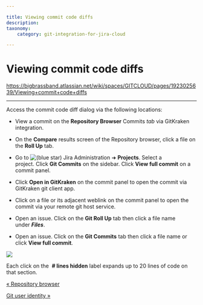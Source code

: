 ```yaml
---

title: Viewing commit code diffs
description:
taxonomy:
    category: git-integration-for-jira-cloud

---
```



# Viewing commit code diffs

<https://bigbrassband.atlassian.net/wiki/spaces/GITCLOUD/pages/1923025639/Viewing+commit+code+diffs>

* * *

Access the commit code diff dialog via the following locations:

*   View a commit on the **Repository Browser** Commits _tab_ via GitKraken integration.
    
*   On the **Compare** results screen of the Repository browser, click a file on the **Roll Up** tab.
    
*   Go to ![(blue star)](/wiki/s/-1639011364/6452/8b4898d3c114827e64ec143b4fa79bb76a6cfa5b/_/images/icons/emoticons/star_blue.png) Jira Administration ➜ **Projects**. Select a project. Click **Git Commits** on the sidebar. Click **View full commit** on a commit panel.
    
*   Click **Open in GitKraken** on the commit panel to open the commit via GitKraken git client app.
    
*   Click on a file or its adjacent weblink on the commit panel to open the commit via your remote git host service.
    
*   Open an issue. Click on the **Git Roll Up** tab then click a file name under _**Files**_.
    
*   Open an issue. Click on the **Git Commits** tab then click a file name or click **View full commit**.
    

![](https://bigbrassband.atlassian.net/wiki/download/thumbnails/1923025639/gitcloud-jira-issue-view-commit.png?version=1&modificationDate=1635243434996&cacheVersion=1&api=v2&width=564&height=335)

Each click on the  **\# lines hidden** label expands up to 20 lines of code on that section.

[« Repository browser](/wiki/spaces/GITCLOUD/pages/1923025500/Repository+browser)

[Git user identity »](/wiki/spaces/GITCLOUD/pages/1923023946/Git+user+Identity)